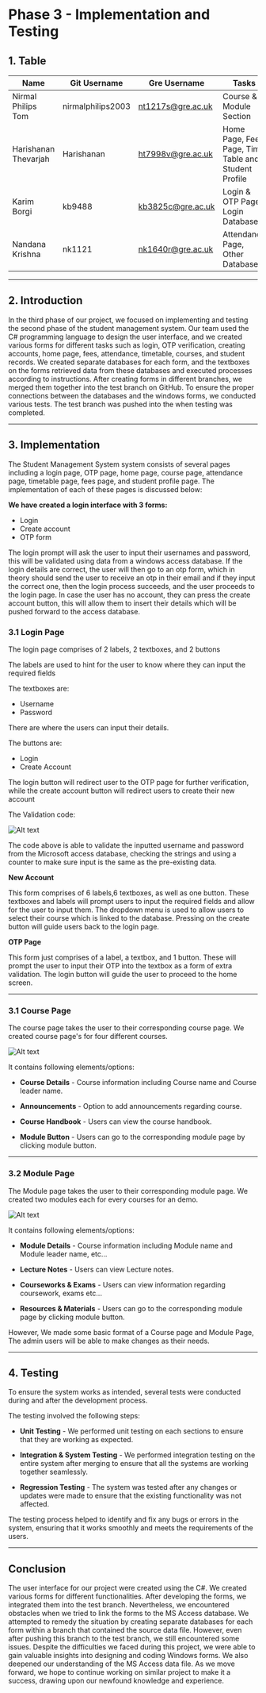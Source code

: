 # **Phase 3 - Implementation and Testing**

## **1. Table**


|Name|Git Username|Gre Username|Tasks|
|-----|---|-----|---|
|Nirmal Philips Tom|nirmalphilips2003|nt1217s@gre.ac.uk|Course & Module Section|
|Harishanan Thevarjah|Harishanan|ht7998v@gre.ac.uk|Home Page, Fees Page, Time Table and Student Profile|
|Karim Borgi|kb9488|kb3825c@gre.ac.uk|Login & OTP Page, Login Database|
|Nandana Krishna|nk1121|nk1640r@gre.ac.uk|Attendance Page, Other Database's|

---
## **2. Introduction**

In the third phase of our project, we focused on implementing and testing the second phase of the student management system. Our team used the C# programming language to design the user interface, and we created various forms for different tasks such as login, OTP verification, creating accounts, home page, fees, attendance, timetable, courses, and student records. We created separate databases for each form, and the textboxes on the forms retrieved data from these databases and executed processes according to instructions. After creating forms in different branches, we merged them together into the test branch on GitHub. To ensure the proper connections between the databases and the windows forms, we conducted various tests. The test branch was pushed into the when testing was completed.

---

## **3. Implementation**

The Student Management System system consists of several pages including a login page, OTP page, home page, course page, attendance page, timetable page, fees page, and student profile page. The implementation of each of these pages is discussed below: 

**We have created a login interface with 3 forms:** 

- Login 
- Create account
- OTP form


The login prompt will ask the user to input their usernames and password, this will be validated using data from a windows access database. If the login details are correct, the user will then go to an  otp form, which in theory should send the user to receive an otp in their email and if they input the correct one, then the login process succeeds, and the user proceeds to the login page.
In case the user has no account, they can press the create account button, this will allow them to insert their details which will be pushed forward to the access database.

### **3.1 Login Page**

The login page comprises of 2 labels, 2 textboxes, and 2 buttons

The labels are used to hint for the user to know where they can input the required fields

The textboxes are:

- Username
- Password

There are where the users can input their details.

The buttons are:

- Login
- Create Account

The login button will redirect user to the OTP page for further verification, while the create account button will redirect users to create their new account

The Validation code:

![Alt text](login%20code.jpeg)

The code above is able to validate the inputted username and password from the Microsoft access database, checking the strings and using a counter to make sure input is the same as the pre-existing data.

**New Account**

This form comprises of 6 labels,6 textboxes,  as well as one button. These textboxes and labels will prompt users to input the required fields and allow for the user to input them. The dropdown menu is used to allow users to select their course which is linked to the database. Pressing on the create button will guide users back to the login page.

**OTP Page**

This form just comprises of a label, a textbox, and 1 button. These will prompt the user to input their OTP into the textbox as a form of extra validation. The login button will guide the user to proceed to the home screen.

---


 ### **3.1 Course Page**
 
 The course page takes the user to their corresponding course page. We created course page's for four different courses.

![Alt text](coursepage.png)
 

It contains following elements/options:

- **Course Details** - Course information including Course name and Course leader name.

- **Announcements** - Option to add announcements regarding course.

- **Course Handbook** - Users can view the course handbook.

- **Module Button** - Users can go to the corresponding module page by clicking module button.

---

### **3.2 Module Page** 

The Module page takes the user to their corresponding module page. We created two modules each for every courses for an demo.

![Alt text](modulepage.png)

It contains following elements/options:

- **Module Details** - Course information including Module name and Module leader name, etc...

- **Lecture Notes** - Users can view Lecture notes.

- **Courseworks & Exams** - Users can view information regarding coursework, exams etc...

- **Resources & Materials** - Users can go to the corresponding module page by clicking module button.

However, We made some basic format of a Course page and Module Page, The admin users will be able to make changes as their needs.



----

## **4. Testing**

To ensure the system works as intended, several tests were conducted during and after the development process. 

The testing involved the following steps:

- **Unit Testing** - We performed unit testing on each sections to ensure that they are working as expected. 

- **Integration & System Testing** - We performed integration testing on the entire system after merging to ensure that all the systems are working together seamlessly. 

- **Regression Testing** - The system was tested after any changes or updates were made to ensure that the existing functionality was not affected.


The testing process helped to identify and fix any bugs or errors in the system, ensuring that it works smoothly and meets the requirements of the users.

---

## **Conclusion**

The user interface for our project were created using the C#. We created various forms for different functionalities. After developing the forms, we integrated them into the test branch. Nevertheless, we encountered obstacles when we tried to link the forms to the MS Access database. We attempted to remedy the situation by creating separate databases for each form within a branch that contained the source data file. However, even after pushing this branch to the test branch, we still encountered some issues.
Despite the difficulties we faced during this project, we were able to gain valuable insights into designing and coding Windows forms. We also deepened our understanding of the MS Access data file. As we move forward, we hope to continue working on similar project to make it a success, drawing upon our newfound knowledge and experience. 